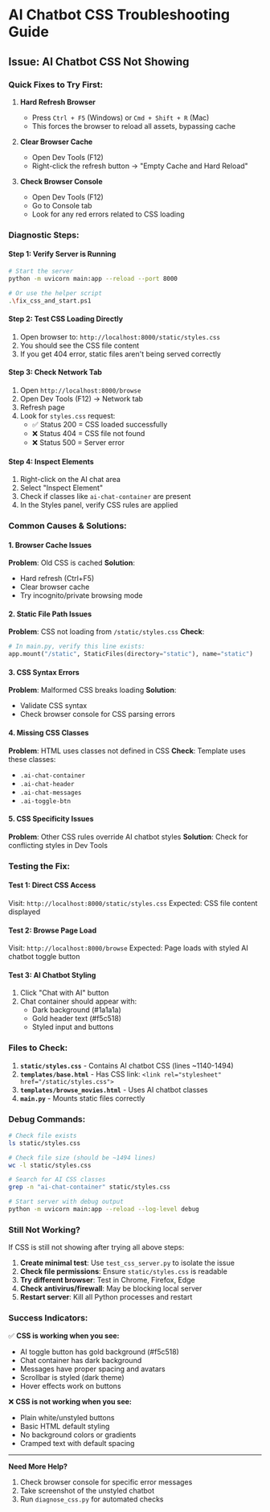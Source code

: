 # AI Chatbot CSS Troubleshooting Guide

## Issue: AI Chatbot CSS Not Showing

### Quick Fixes to Try First:

1. **Hard Refresh Browser**
   - Press `Ctrl + F5` (Windows) or `Cmd + Shift + R` (Mac)
   - This forces the browser to reload all assets, bypassing cache

2. **Clear Browser Cache**
   - Open Dev Tools (F12)
   - Right-click the refresh button → "Empty Cache and Hard Reload"

3. **Check Browser Console**
   - Open Dev Tools (F12)
   - Go to Console tab
   - Look for any red errors related to CSS loading

### Diagnostic Steps:

#### Step 1: Verify Server is Running
```bash
# Start the server
python -m uvicorn main:app --reload --port 8000

# Or use the helper script
.\fix_css_and_start.ps1
```

#### Step 2: Test CSS Loading Directly
1. Open browser to: `http://localhost:8000/static/styles.css`
2. You should see the CSS file content
3. If you get 404 error, static files aren't being served correctly

#### Step 3: Check Network Tab
1. Open `http://localhost:8000/browse`
2. Open Dev Tools (F12) → Network tab
3. Refresh page
4. Look for `styles.css` request:
   - ✅ Status 200 = CSS loaded successfully
   - ❌ Status 404 = CSS file not found
   - ❌ Status 500 = Server error

#### Step 4: Inspect Elements
1. Right-click on the AI chat area
2. Select "Inspect Element"
3. Check if classes like `ai-chat-container` are present
4. In the Styles panel, verify CSS rules are applied

### Common Causes & Solutions:

#### 1. Browser Cache Issues
**Problem**: Old CSS is cached
**Solution**: 
- Hard refresh (Ctrl+F5)
- Clear browser cache
- Try incognito/private browsing mode

#### 2. Static File Path Issues
**Problem**: CSS not loading from `/static/styles.css`
**Check**: 
```python
# In main.py, verify this line exists:
app.mount("/static", StaticFiles(directory="static"), name="static")
```

#### 3. CSS Syntax Errors
**Problem**: Malformed CSS breaks loading
**Solution**: 
- Validate CSS syntax
- Check browser console for CSS parsing errors

#### 4. Missing CSS Classes
**Problem**: HTML uses classes not defined in CSS
**Check**: Template uses these classes:
- `.ai-chat-container`
- `.ai-chat-header`
- `.ai-chat-messages`
- `.ai-toggle-btn`

#### 5. CSS Specificity Issues
**Problem**: Other CSS rules override AI chatbot styles
**Solution**: Check for conflicting styles in Dev Tools

### Testing the Fix:

#### Test 1: Direct CSS Access
Visit: `http://localhost:8000/static/styles.css`
Expected: CSS file content displayed

#### Test 2: Browse Page Load
Visit: `http://localhost:8000/browse`
Expected: Page loads with styled AI chatbot toggle button

#### Test 3: AI Chatbot Styling
1. Click "Chat with AI" button
2. Chat container should appear with:
   - Dark background (#1a1a1a)
   - Gold header text (#f5c518)
   - Styled input and buttons

### Files to Check:

1. **`static/styles.css`** - Contains AI chatbot CSS (lines ~1140-1494)
2. **`templates/base.html`** - Has CSS link: `<link rel="stylesheet" href="/static/styles.css">`
3. **`templates/browse_movies.html`** - Uses AI chatbot classes
4. **`main.py`** - Mounts static files correctly

### Debug Commands:

```bash
# Check file exists
ls static/styles.css

# Check file size (should be ~1494 lines)
wc -l static/styles.css

# Search for AI CSS classes
grep -n "ai-chat-container" static/styles.css

# Start server with debug output
python -m uvicorn main:app --reload --log-level debug
```

### Still Not Working?

If CSS is still not showing after trying all above steps:

1. **Create minimal test**: Use `test_css_server.py` to isolate the issue
2. **Check file permissions**: Ensure `static/styles.css` is readable
3. **Try different browser**: Test in Chrome, Firefox, Edge
4. **Check antivirus/firewall**: May be blocking local server
5. **Restart server**: Kill all Python processes and restart

### Success Indicators:

✅ **CSS is working when you see:**
- AI toggle button has gold background (#f5c518)
- Chat container has dark background
- Messages have proper spacing and avatars
- Scrollbar is styled (dark theme)
- Hover effects work on buttons

❌ **CSS is not working when you see:**
- Plain white/unstyled buttons
- Basic HTML default styling
- No background colors or gradients
- Cramped text with default spacing

---

**Need More Help?**
1. Check browser console for specific error messages
2. Take screenshot of the unstyled chatbot
3. Run `diagnose_css.py` for automated checks
